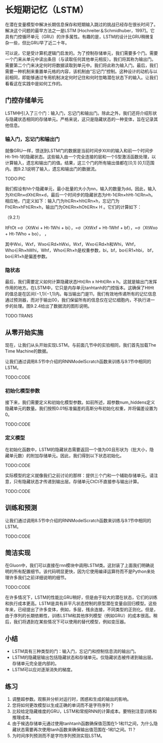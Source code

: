 

<!--
 * @version:
 * @Author:  StevenJokess https://github.com/StevenJokess
 * @Date: 2020-07-17 18:27:47
 * @LastEditors:  StevenJokess https://github.com/StevenJokess
 * @LastEditTime: 2020-07-17 22:45:20
 * @Description:translate by machine
 * @TODO::
 * @Reference:http://preview.d2l.ai/d2l-en/master/chapter_recurrent-modern/lstm.html
-->

# 长短期记忆（LSTM）

在潜在变量模型中解决长期信息保存和短期输入跳过的挑战已经存在很长时间了。解决这个问题的最早方法之一是LSTM [Hochreiter＆Schmidhuber，1997]。它具有门控循环单元（GRU）的许多属性。有趣的是，LSTM的设计比GRU稍微复杂一些，但比GRU早了近二十年。

可以说，它是受计算机逻辑门启发的。为了控制存储单元，我们需要多个门。需要一个门来从单元中读出条目（与读取任何其他单元相反）。我们将其称为输出门。需要第二个门来决定何时将数据读取到单元中。我们将此称为输入门。最后，我们需要一种机制来重置单元格的内容，该机制由“忘记门”控制。这种设计的动机与以前相同，即能够通过专用机制决定何时记住和何时忽略潜在状态下的输入。让我们看看这在实践中是如何工作的。

## 门控存储单元

LSTM中引入了三个门：输入门，忘记门和输出门。除此之外，我们还将介绍形状与隐藏状态相同的存储单元。严格来说，这只是隐藏状态的一种变体，旨在记录其他信息。

### 输入门，忘记门和输出门

就像GRU一样，馈送到LSTM门的数据是当前时间步XtXt的输入和前一个时间步Ht-1Ht-1的隐藏状态。这些输入由一个完全连接的层和一个S型激活函数处理，以计算输入，遗忘和输出门的值。结果，这三个门的所有输出值都在[0,1] [0,1]范围内。图9.2.1说明了输入，遗忘和输出门的数据流。

TODO:PIC

我们假设有hh个隐藏单元，最小批量的大小为nn，输入的数量为dd。因此，输入为Xt∈Rn×dXt∈Rn×d，最后一个时间步的隐藏状态为Ht-1∈Rn×hHt-1∈Rn×h。相应地，门定义如下：输入门为It∈Rn×hIt∈Rn×h，忘记门为Ft∈Rn×hFt∈Rn×h，输出门为Ot∈Rn×hOt∈Rn× H 。它们的计算如下：

（9.2.1）

ItFtOt =σ（XtWxi + Ht-1Whi + bi），=σ（XtWxf + Ht-1Whf + bf），=σ（XtWxo + Ht-1Who + bo），
，

其中Wxi，Wxf，Wxo∈Rd×hWxi，Wxf，Wxo∈Rd×h和Whi，Whf，Who∈Rh×hWhi，Whf，Who∈Rh×h是权重参数，bi，bf，bo∈R1×hbi， bf，bo∈R1×h是偏差参数。

### 隐状态

最后，我们需要定义如何计算隐藏状态Ht∈Rn x hHt∈Rn x h。这就是输出门发挥作用的地方。在LSTM中，它只是内存单元tanhtanh的门控版本。这确保了HtHt的值总是在区间(−1,1)(−1,1)内。每当输出门是11，我们有效地传递所有的记忆信息通过预测器，而对于输出00，我们保留所有的信息仅在记忆细胞内，不执行进一步的处理。图9.2.4给出了数据流的图形说明。

TODO:TRANS

## 从零开始实施

现在，让我们从头开始实现LSTM。与前面几节中的实验相同，我们首先加载The Time Machine的数据。

让我们通过调用8.5节中介绍的RNNModelScratch函数来训练与9.1节中相同的LSTM。

TODO:CODE

### 初始化模型参数

接下来，我们需要定义和初始化模型参数。如前所述，超参数num_hiddens定义隐藏单元的数量。我们按照0.01标准偏差的高斯分布初始化权重，并将偏差设置为0。

TODO:CODE

### 定义模型

在初始化函数中，LSTM的隐藏状态需要返回一个值为00且形状为（批大小，隐藏单元数）的附加存储单元。因此，我们得到以下状态初始化。

TODO:CODE

实际模型的定义就像我们之前讨论的那样：提供三个门和一个辅助存储单元。请注意，只有隐藏状态才传递到输出层。存储单元CtCt不直接参与输出计算。

TODO:CODE

## 训练和预测

让我们通过调用8.5节中介绍的RNNModelScratch函数来训练与9.1节中相同的LSTM。

TODO:CODE

## 简洁实现

在Gluon中，我们可以直接在rnn模块中调用LSTM类。这封装了上面我们明确说明的所有配置细节。该代码明显更快，因为它使用编译运算符而不是Python来处理许多我们之前详细说明的细节。

TODO:CODE

在许多情况下，LSTM的性能比GRU稍好，但是由于较大的潜在状态，它们的训练和执行成本更高。LSTM是具有非平凡状态控制的原型潜在变量自回归模型。这些年来，已经提出了许多变体，例如，多层，残余连接，不同类型的正则化。但是，由于序列的长期依赖性，训练LSTM和其他序列模型（例如GRU）的成本很高。稍后，我们将遇到在某些情况下可以使用的替代模型，例如变压器。

## 小结

* LSTM具有三种类型的门：输入门，忘记门和控制信息流的输出门。
* LSTM的隐藏层输出包括隐藏状态和存储单元。仅隐藏状态被传递到输出层。存储单元完全是内部的。
* LSTM可以应对逐渐消失的梯度。

## 练习

1. 调整超参数。观察并分析对运行时，困惑和生成的输出的影响。
1. 您将如何更改模型以生成正确的单词而不是字符序列？
1. 比较给定隐藏维度的GRU，LSTM和常规RNN的计算成本。要特别注意训练和推理成本。
1. 由于候选存储单元通过使用tanhtanh函数确保值范围在1-1和11之间，为什么隐藏状态需要再次使用tanh函数来确保输出值范围在-1和1之间。11？
1. 为时间序列预测而不是字符序列预测实现LSTM。
